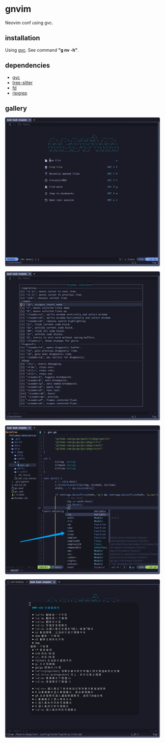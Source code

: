 # gnvim
Neovim conf using gvc.

## installation
Using [gvc]("https://github.com/gvcgo/gvc"). See command **"g nv -h"**.

## dependencies
- [gvc](https://github.com/gvcgo/gvc/releases)
- [tree-sitter](https://github.com/tree-sitter/tree-sitter)
- [fd](https://github.com/sharkdp/fd)
- [ripgrep](https://github.com/BurntSushi/ripgrep)

## gallery

![gnvim-dashboard](https://github.com/moqsien/img_repo/raw/main/gnvim.png)

![cheatsheet](https://github.com/moqsien/img_repo/raw/main/gnvim_cheatsheet.png)

![go-project](https://github.com/moqsien/img_repo/raw/main/gnvim_go.png)

![tutorial](https://github.com/moqsien/img_repo/raw/main/vim_tutorial.png)
